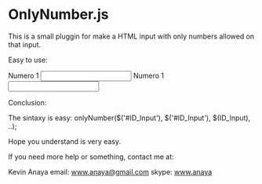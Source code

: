 OnlyNumber.js
=============

This is a small pluggin for make a HTML input with only numbers allowed on that input.

Easy to use:

<!DOCTYPE html>
<html lang="es">
<head>
	<title>Input with only numbers allowed</title>
</head>
<body>
<form>
  <!-- Here we create 2 inputs, type number, so these will be affected by the plugin-->
	<label for="num1">Numero 1</label>
	<input id="num1" type="number">
	<label for="num2">Numero 1</label>
	<input id="num2" type="number">
	
</form>
<!-- Include jQuery always, if this is not included, will not work. -->
<script type="text/javascript" src="//ajax.googleapis.com/ajax/libs/jquery/1.11.1/jquery.min.js"></script>
<!-- Include our plugin onlynumber. -->
<script type="text/javascript" src="onlynumber.min.js"></script>
<! -- Then we call it with this small script -->
<script type="text/javascript">
  // Here we start with a typical jQuery start
	$(document).ready(function(){
	  // Here we past the input ID for make it a input with only numbers allowed.
		onlyNumber($('#num1'), $('#num2'));
	});
</script>
</body>
</html>

Conclusion: 

The sintaxy is easy:
onlyNumber($('#ID_Input'), $('#ID_Input'), $(ID_Input), ..);

Hope you understand is very easy.

If you need more help or something, contact me at: 

Kevin Anaya
email: www.anaya@gmail.com
skype: www.anaya
